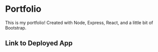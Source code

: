 # Portfolio
This is my portfolio! Created with Node, Express, React, and a little bit of Bootstrap.

## Link to Deployed App